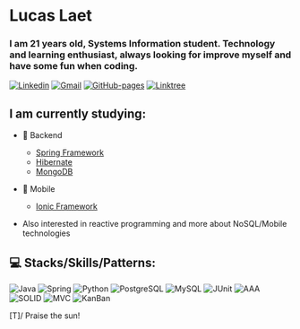 # Lucas Laet 

### I am 21 years old, Systems Information student. Technology and learning enthusiast, always looking for improve myself and have some fun when coding.

[![Linkedin](https://img.shields.io/badge/-lucaslaet-blue?style=flat-square&logo=Linkedin&logoColor=white&link=https://www.linkedin.com/in/lucas-laet-b47452187/)](https://www.linkedin.com/in/lucas-laet-b47452187/)
[![Gmail](https://img.shields.io/badge/-lucas.laetlira@gmail.com-c14438?style=flat-square&logo=Gmail&logoColor=white&link=mailto:lucas.laetlira@gmail.com)](mailto:lucas.laetlira@gmail.com)
[![GitHub-pages](https://img.shields.io/badge/GitHub%20pages-Lucas%20Laet-green)](https://llaet.github.io/)
[![Linktree](https://img.shields.io/badge/Linktree-llaet-brightgreen)](https://linktr.ee/llaet)

## I am currently studying:
* 🧠 Backend
  - [Spring Framework](https://spring.io/)
  - [Hibernate](https://hibernate.org/)
  - [MongoDB](https://www.mongodb.com/)

* 📱 Mobile
  - [Ionic Framework](https://ionicframework.com/)

* Also interested in reactive programming and more about NoSQL/Mobile technologies

## 💻 Stacks/Skills/Patterns:
![Java](https://img.shields.io/badge/Backend-Java-orange)
![Spring](https://img.shields.io/badge/Backend-Spring-brightgreen)
![Python](https://img.shields.io/badge/Backend-Python-blue)
![PostgreSQL](https://img.shields.io/badge/Database-PostgreSQL-yellowgreen)
![MySQL](https://img.shields.io/badge/Database-MySQL-9cf)
![JUnit](https://img.shields.io/badge/QA-JUnit-red)
![AAA](https://img.shields.io/badge/QA-AAA-green)
![SOLID](https://img.shields.io/badge/Pattern-SOLID-blueviolet)
![MVC](https://img.shields.io/badge/Pattern-MVC-ff69b4)
![KanBan](https://img.shields.io/badge/Agile-KanBan-yellow)

\[T]/ Praise the sun!
<!--
**llaet/llaet** is a ✨ _special_ ✨ repository because its `README.md` (this file) appears on your GitHub profile.

Here are some ideas to get you started:

- 🔭 I’m currently working on ...
- 🌱 I’m currently learning ...
- 👯 I’m looking to collaborate on ...
- 🤔 I’m looking for help with ...
- 💬 Ask me about ...
- 📫 How to reach me: ...
- 😄 Pronouns: ...
- ⚡ Fun fact: ...
-->
